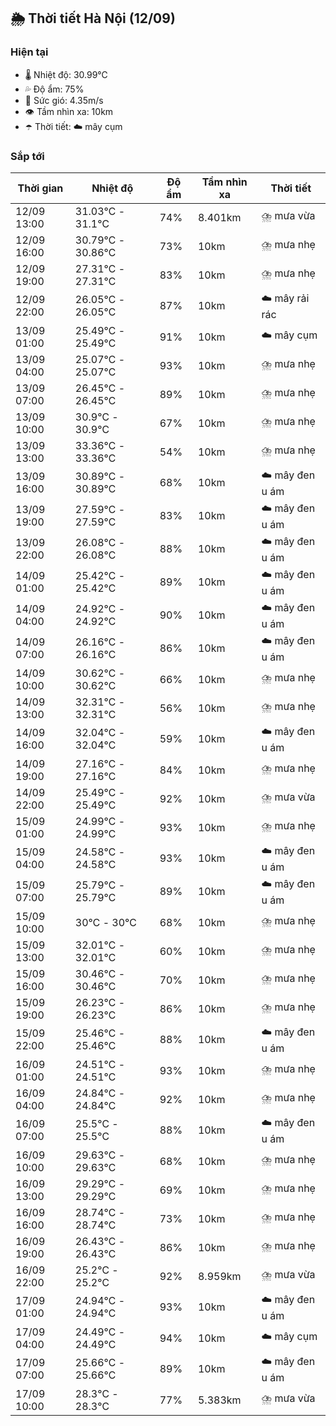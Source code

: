 ## 🌦️ Thời tiết Hà Nội (12/09)

### Hiện tại

- 🌡️ Nhiệt độ: 30.99℃
- 💦 Độ ẩm: 75%
- 💨 Sức gió: 4.35m/s
- 👁️ Tầm nhìn xa: 10km
- ☂️ Thời tiết: ☁️ mây cụm

### Sắp tới

| Thời gian | Nhiệt độ | Độ ẩm | Tầm nhìn xa | Thời tiết |
| --- | --- | --- | --- | --- |
| 12/09 13:00 | 31.03℃ - 31.1℃ | 74% | 8.401km | ⛈️ mưa vừa |
| 12/09 16:00 | 30.79℃ - 30.86℃ | 73% | 10km | ⛈️ mưa nhẹ |
| 12/09 19:00 | 27.31℃ - 27.31℃ | 83% | 10km | ⛈️ mưa nhẹ |
| 12/09 22:00 | 26.05℃ - 26.05℃ | 87% | 10km | ☁️ mây rải rác |
| 13/09 01:00 | 25.49℃ - 25.49℃ | 91% | 10km | ☁️ mây cụm |
| 13/09 04:00 | 25.07℃ - 25.07℃ | 93% | 10km | ⛈️ mưa nhẹ |
| 13/09 07:00 | 26.45℃ - 26.45℃ | 89% | 10km | ⛈️ mưa nhẹ |
| 13/09 10:00 | 30.9℃ - 30.9℃ | 67% | 10km | ⛈️ mưa nhẹ |
| 13/09 13:00 | 33.36℃ - 33.36℃ | 54% | 10km | ⛈️ mưa nhẹ |
| 13/09 16:00 | 30.89℃ - 30.89℃ | 68% | 10km | ☁️ mây đen u ám |
| 13/09 19:00 | 27.59℃ - 27.59℃ | 83% | 10km | ☁️ mây đen u ám |
| 13/09 22:00 | 26.08℃ - 26.08℃ | 88% | 10km | ☁️ mây đen u ám |
| 14/09 01:00 | 25.42℃ - 25.42℃ | 89% | 10km | ☁️ mây đen u ám |
| 14/09 04:00 | 24.92℃ - 24.92℃ | 90% | 10km | ☁️ mây đen u ám |
| 14/09 07:00 | 26.16℃ - 26.16℃ | 86% | 10km | ☁️ mây đen u ám |
| 14/09 10:00 | 30.62℃ - 30.62℃ | 66% | 10km | ⛈️ mưa nhẹ |
| 14/09 13:00 | 32.31℃ - 32.31℃ | 56% | 10km | ⛈️ mưa nhẹ |
| 14/09 16:00 | 32.04℃ - 32.04℃ | 59% | 10km | ☁️ mây đen u ám |
| 14/09 19:00 | 27.16℃ - 27.16℃ | 84% | 10km | ⛈️ mưa nhẹ |
| 14/09 22:00 | 25.49℃ - 25.49℃ | 92% | 10km | ⛈️ mưa vừa |
| 15/09 01:00 | 24.99℃ - 24.99℃ | 93% | 10km | ⛈️ mưa nhẹ |
| 15/09 04:00 | 24.58℃ - 24.58℃ | 93% | 10km | ☁️ mây đen u ám |
| 15/09 07:00 | 25.79℃ - 25.79℃ | 89% | 10km | ☁️ mây đen u ám |
| 15/09 10:00 | 30℃ - 30℃ | 68% | 10km | ⛈️ mưa nhẹ |
| 15/09 13:00 | 32.01℃ - 32.01℃ | 60% | 10km | ⛈️ mưa nhẹ |
| 15/09 16:00 | 30.46℃ - 30.46℃ | 70% | 10km | ⛈️ mưa nhẹ |
| 15/09 19:00 | 26.23℃ - 26.23℃ | 86% | 10km | ⛈️ mưa nhẹ |
| 15/09 22:00 | 25.46℃ - 25.46℃ | 88% | 10km | ☁️ mây đen u ám |
| 16/09 01:00 | 24.51℃ - 24.51℃ | 93% | 10km | ⛈️ mưa nhẹ |
| 16/09 04:00 | 24.84℃ - 24.84℃ | 92% | 10km | ⛈️ mưa nhẹ |
| 16/09 07:00 | 25.5℃ - 25.5℃ | 88% | 10km | ☁️ mây đen u ám |
| 16/09 10:00 | 29.63℃ - 29.63℃ | 68% | 10km | ⛈️ mưa nhẹ |
| 16/09 13:00 | 29.29℃ - 29.29℃ | 69% | 10km | ⛈️ mưa nhẹ |
| 16/09 16:00 | 28.74℃ - 28.74℃ | 73% | 10km | ⛈️ mưa nhẹ |
| 16/09 19:00 | 26.43℃ - 26.43℃ | 86% | 10km | ⛈️ mưa nhẹ |
| 16/09 22:00 | 25.2℃ - 25.2℃ | 92% | 8.959km | ⛈️ mưa vừa |
| 17/09 01:00 | 24.94℃ - 24.94℃ | 93% | 10km | ☁️ mây đen u ám |
| 17/09 04:00 | 24.49℃ - 24.49℃ | 94% | 10km | ☁️ mây cụm |
| 17/09 07:00 | 25.66℃ - 25.66℃ | 89% | 10km | ☁️ mây đen u ám |
| 17/09 10:00 | 28.3℃ - 28.3℃ | 77% | 5.383km | ⛈️ mưa vừa |
